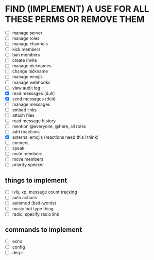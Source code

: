 # FIND (IMPLEMENT) A USE FOR ALL THESE PERMS OR REMOVE THEM
- [ ] manage server
- [ ] manage roles
- [ ] manage channels
- [ ] kick members
- [ ] ban members
- [ ] create invite
- [ ] manage nicknames
- [ ] change nickname
- [ ] manage emojis
- [ ] manage webhooks
- [ ] view audit log
- [x] read messages (duh)
- [x] send messages (duh)
- [ ] manage messages
- [ ] embed links
- [ ] attach files
- [ ] read message history
- [ ] mention @everyone, @here, all roles
- [ ] add reactions
- [x] external emojis (reactions need this i think)
- [ ] connect
- [ ] speak
- [ ] mute members
- [ ] move members
- [ ] priority speaker

## things to implement
- [ ] lvls, xp, message count tracking
- [ ] auto actions
- [ ] automod (bad-words)
- [ ] music bot type thing
- [ ] radio, specify radio link

## commands to implement
- [ ] echo
- [ ] config
- [ ] derpi
